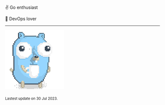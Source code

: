 :v: Go enthusiast

:muscle: DevOps lover

---

![Image alt text](/images/gopher_with_coffee.gif)


<sub>Lastest update on 30 Jul 2023.</sub>
